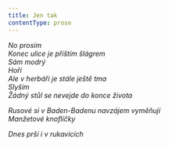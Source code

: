 ```yaml
---
title: Jen tak
contentType: prose
---
```


<section>

_No prosím  
Konec ulice je příštím šlágrem  
Sám modrý  
Hoří  
Ale v herbáři je stále ještě tma  
Slyším  
Žádný stůl se nevejde do konce života_

</section>

<section>

_Rusové si v Baden-Badenu navzájem vyměňují  
Manžetové knoflíčky_

</section>

<section>

_Dnes prší i v rukavicích_

</section>
